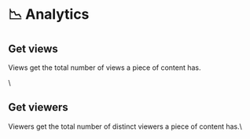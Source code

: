 # 📉 Analytics

## Get views

Views get the total number of views a piece of content has.

\


## Get viewers

Viewers get the total number of distinct viewers a piece of content has.\
